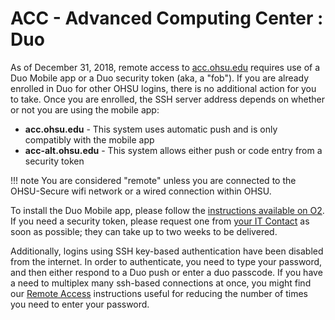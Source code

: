 ACC - Advanced Computing Center : Duo
==========================================

As of December 31, 2018, remote access to [acc.ohsu.edu](http://acc.ohsu.edu/) requires use of a Duo Mobile app or a Duo security token (aka, a "fob"). If you are already enrolled in Duo for other OHSU logins, there is no additional action for you to take. Once you are enrolled, the SSH server address depends on whether or not you are using the mobile app:

-   **acc.ohsu.edu** - This system uses automatic push and is only compatibly with the mobile app
-   **acc-alt.ohsu.edu** - This system allows either push or code entry from a security token

!!! note
    You are considered "remote" unless you are connected to the OHSU-Secure wifi network or a wired connection within OHSU.

To install the Duo Mobile app, please follow the [instructions available on O2](https://o2.ohsu.edu/information-technology-group/help-desk/it-help-pages/duo-enroll.cfm). If you need a security token, please request one from [your IT Contact](https://bridge.ohsu.edu/community/itc/SitePages/Find-an-ITC.aspx) as soon as possible; they can take up to two weeks to be delivered.

Additionally, logins using SSH key-based authentication have been disabled from the internet. In order to authenticate, you need to type your password, and then either respond to a Duo push or enter a duo passcode. If you have a need to multiplex many ssh-based connections at once, you might find our [Remote Access](https://wiki.ohsu.edu/display/HHT/Remote+Access) instructions useful for reducing the number of times you need to enter your password.